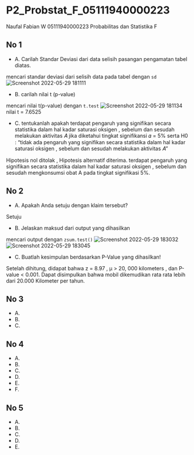 # P2_Probstat_F_05111940000223
Naufal Fabian W 05111940000223  Probabilitas dan Statistika F



## No 1

- A.
Carilah Standar Deviasi dari data selisih pasangan pengamatan tabel diatas.

mencari standar deviasi dari selisih data pada tabel dengan `sd`
![Screenshot 2022-05-29 181111](https://user-images.githubusercontent.com/85657973/170865045-d1e89c59-28dd-4c56-8f52-901757722dd3.png)


- B.
carilah nilai t (p-value)

mencari nilai t(p-value) dengan `t.test`
![Screenshot 2022-05-29 181134](https://user-images.githubusercontent.com/85657973/170865055-3b2d0b16-3df0-4b9b-a1e9-5d245639227e.png)
nilai t = 7.6525

- C.
tentukanlah apakah terdapat pengaruh yang signifikan secara statistika dalam hal kadar saturasi oksigen , sebelum dan sesudah melakukan aktivitas 𝐴 jika diketahui tingkat signifikansi 𝛼 = 5% serta H0 : “tidak ada pengaruh yang signifikan secara statistika dalam hal kadar saturasi oksigen , sebelum dan sesudah melakukan aktivitas 𝐴”

Hipotesis nol ditolak , Hipotesis alternatif diterima. terdapat pengaruh yang signifikan secara statistika dalam hal kadar saturasi oksigen , sebelum dan sesudah mengkonsumsi obat A pada tingkat signifikasi 5%.


## No 2

- A.
Apakah Anda setuju dengan klaim tersebut?

Setuju

- B.
Jelaskan maksud dari output yang dihasilkan

mencari output dengan `zsum.test()`
![Screenshot 2022-05-29 183032](https://user-images.githubusercontent.com/85657973/170865748-72f545d2-f7ed-464b-8ef2-f1f10d7bfbb5.png)
![Screenshot 2022-05-29 183045](https://user-images.githubusercontent.com/85657973/170865753-61529c32-d0e5-4f7c-9779-586aa6e13137.png)

- C.
Buatlah kesimpulan berdasarkan P-Value yang dihasilkan!

Setelah dihitung, didapat bahwa z = 8.97 , μ > 20, 000 kilometers ,  dan P-value < 0.001.
Dapat disimpulkan bahwa mobil dikemudikan rata rata lebih dari 20.000 Kilometer per tahun.

## No 3

- A.
- B.
- C.

## No 4

- A.
- B.
- C.
- D.
- E.
- F.

## No 5

- A.
- B.
- C.
- D.
- E.



